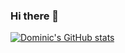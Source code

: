 ### Hi there 👋

[![Dominic's GitHub stats](https://github-readme-stats.vercel.app/api?username=dominicjonas)](https://github.com/dominicjonas/github-readme-stats)
